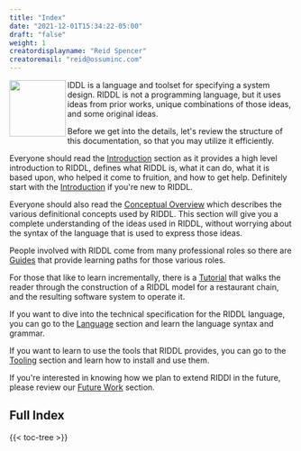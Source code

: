 ```yaml
---
title: "Index"
date: "2021-12-01T15:34:22-05:00"
draft: "false" 
weight: 1 
creatordisplayname: "Reid Spencer"
creatoremail: "reid@ossuminc.com"
---
```


<img src="/images/RIDDL-Logo.svg" align="left" width="100px"/>IDDL is a language and toolset for specifying a system design. RIDDL is not
a programming language, but it uses ideas from prior works, unique 
combinations of those ideas, and some original ideas.  
 
Before we get into the details, let's review the structure of this 
documentation, so that you may utilize it efficiently.  

Everyone should read the [Introduction](introduction) section as it
provides a high level introduction to RIDDL, defines what RIDDL is, 
what it can do, what it is based upon, who helped it come to fruition, and 
how to get help. Definitely start with the [Introduction](introduction) if 
you're new to RIDDL.

Everyone should also read the [Conceptual Overview](concepts) which 
describes the various definitional concepts used by RIDDL. This section will 
give you a complete understanding of the ideas used in RIDDL, without worrying
about the syntax of the language that is used to express those ideas.

People involved with RIDDL come from many professional roles so there are 
[Guides](guides) that provide learning paths for those various roles.  

For those that like to learn incrementally, there is a 
[Tutorial](tutorial) that walks the reader through the construction 
of a RIDDL model for a restaurant chain, and the resulting software system 
to operate it.

If you want to dive into the technical specification for the RIDDL language,
you can go to the [Language](language) section and learn the language syntax 
and grammar.

If you want to learn to use the tools that RIDDL provides, you can go to 
the [Tooling](tooling) section and learn how to install and use them. 

If you're interested in knowing how we plan to extend RIDDl in the future, 
please review our [Future Work](future-work) section. 

## Full Index

{{< toc-tree >}}